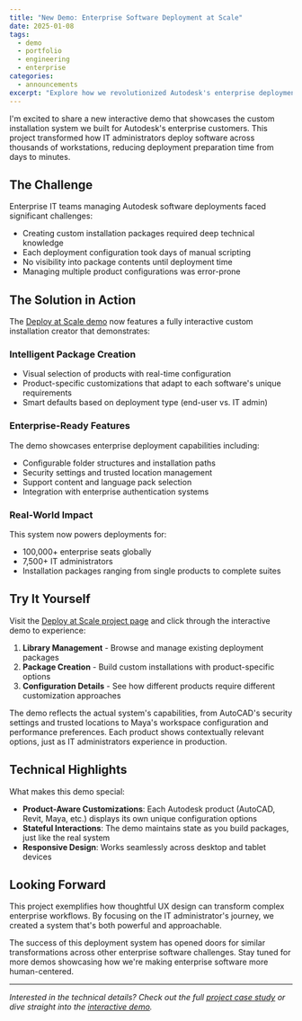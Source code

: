 ```yaml
---
title: "New Demo: Enterprise Software Deployment at Scale"
date: 2025-01-08
tags:
  - demo
  - portfolio
  - engineering
  - enterprise
categories:
  - announcements
excerpt: "Explore how we revolutionized Autodesk's enterprise deployment capabilities with our new interactive demo showcasing custom installation package creation and management."
---
```


I'm excited to share a new interactive demo that showcases the custom installation system we built for Autodesk's enterprise customers. This project transformed how IT administrators deploy software across thousands of workstations, reducing deployment preparation time from days to minutes.

## The Challenge

Enterprise IT teams managing Autodesk software deployments faced significant challenges:
- Creating custom installation packages required deep technical knowledge
- Each deployment configuration took days of manual scripting
- No visibility into package contents until deployment time
- Managing multiple product configurations was error-prone

## The Solution in Action

The [Deploy at Scale demo](/Deploy-at-Scale/) now features a fully interactive custom installation creator that demonstrates:

### Intelligent Package Creation
- Visual selection of products with real-time configuration
- Product-specific customizations that adapt to each software's unique requirements
- Smart defaults based on deployment type (end-user vs. IT admin)

### Enterprise-Ready Features
The demo showcases enterprise deployment capabilities including:
- Configurable folder structures and installation paths
- Security settings and trusted location management
- Support content and language pack selection
- Integration with enterprise authentication systems

### Real-World Impact
This system now powers deployments for:
- 100,000+ enterprise seats globally
- 7,500+ IT administrators
- Installation packages ranging from single products to complete suites

## Try It Yourself

Visit the [Deploy at Scale project page](/Deploy-at-Scale/) and click through the interactive demo to experience:

1. **Library Management** - Browse and manage existing deployment packages
2. **Package Creation** - Build custom installations with product-specific options
3. **Configuration Details** - See how different products require different customization approaches

The demo reflects the actual system's capabilities, from AutoCAD's security settings and trusted locations to Maya's workspace configuration and performance preferences. Each product shows contextually relevant options, just as IT administrators experience in production.

## Technical Highlights

What makes this demo special:
- **Product-Aware Customizations**: Each Autodesk product (AutoCAD, Revit, Maya, etc.) displays its own unique configuration options
- **Stateful Interactions**: The demo maintains state as you build packages, just like the real system
- **Responsive Design**: Works seamlessly across desktop and tablet devices

## Looking Forward

This project exemplifies how thoughtful UX design can transform complex enterprise workflows. By focusing on the IT administrator's journey, we created a system that's both powerful and approachable.

The success of this deployment system has opened doors for similar transformations across other enterprise software challenges. Stay tuned for more demos showcasing how we're making enterprise software more human-centered.

---

*Interested in the technical details? Check out the full [project case study](/Deploy-at-Scale/) or dive straight into the [interactive demo](/Deploy-at-Scale/#demo).*
